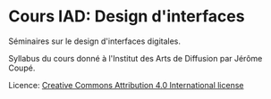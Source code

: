 # Cours IAD: Design d'interfaces

Séminaires sur le design d'interfaces digitales.

Syllabus du cours donné à l'Institut des Arts de Diffusion par Jérôme Coupé.

Licence: [Creative Commons Attribution 4.0 International license](http://creativecommons.org/licenses/by/4.0/)
